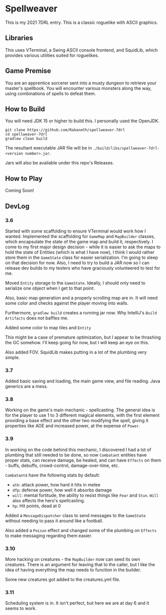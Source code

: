 # Spellweaver #
This is my 2021 7DRL entry. This is a classic roguelike with ASCII graphics.

## Libraries ##
This uses VTerminal, a Swing ASCII console frontend, and SquidLib, which
provides various utilities suited for roguelikes.

## Game Premise ##
You are an apprentice sorcerer sent into a musty dungeon to retrieve your
master's spellbook. You will encounter various monsters along the way,
using combinations of spells to defeat them.

## How to Build ##
You will need JDK 15 or higher to build this. I personally used the OpenJDK.

```
git clone https://github.com/Rakaneth/spellweaver-7drl
cd spellweaver-7drl
gradlew clean build
```

The resultant executable JAR file will be in 
`./build/libs/spellweaver-7drl-<version number>.jar`.

Jars will also be available under this repo's Releases.

## How to Play ##
Coming Soon!

## DevLog ##

### 3.6 ###
Started with some scaffolding to ensure VTerminal would work how
I wanted. Implemented the scaffolding for `GameMap` and `MapBuilder` classes,
which encapsulate the state of the game map and build it, respectively.
I come to my first major design decision - while it is easier to ask the
maps to hold the state of Entities (which is what I have now), I think I would
rather store them in the `GameState` class for easier serialization. I'm
going to sleep on that decision for now. Also, I need to try to build a
JAR now so I can release dev builds to my testers who have graciously
volunteered to test for me.

Moved `Entity` storage to the `GameState`. Ideally, I should only need to
serialize one object when I get to that point.

Also, basic map generation and a properly scrolling map are in. It will need
some color and checks against the player moving into walls.

Furthermore, `gradlew build` creates a running jar now. Why
IntelliJ's `Build Artifacts` does not baffles me.

Added some color to map tiles and `Entity`

This might be a case of premature optimization, but I appear to be
thrashing the GC somehow. I'll keep going for now, but I will keep
an eye on this.

Also added FOV. SquidLib makes putting in a lot of the plumbing
very simple.

### 3.7 ###
Added basic saving and loading, the main game view, and file reading.
Java generics are a mess.

### 3.8 ###
Working on the game's main mechanic - spellcasting. The general idea is
for the player to use 1 to 3 different magical elements, with the first
element providing a base effect and the other two modifying the spell,
giving it properties like AOE and increased power, at the expense of
`Power`. 

### 3.9 ###
In working on the code behind this mechanic, I discovered I had a lot of 
plumbing that still needed to be done, so now `Combatant` entities
have proper stats, can receive damage, be healed, and can have
`Effects` on them - buffs, debuffs, crowd-control, damage-over-time, etc.

`Combatant`s have the following stats by default:

* `atk`: attack power, how hard it hits in melee
* `dfp`: defense power, how well it absorbs damage
* `will`: mental fortitude, the ability to resist things like `Fear` and `Stun`.
  `Will` also affects the hero's spellcasting.
*  `hp`: Hit points, dead at 0

Added a `MessageDispatcher` class to send messages to the `GameState`
without needing to pass it around like a football. 

Also added a `Poison` effect and changed some of the plumbing on `Effects`
to make messaging regarding them easier.

### 3.10 ###
More hacking on creatures - the `MapBuilder` now can seed its own 
creatures. There is an argument for leaving that to the caller,
but I like the idea of having everything the map needs to function
in the builder.

Some new creatures got added to the creatures.yml file.

### 3.11 ###
Scheduling system is in. It isn't perfect, but here we are at day 6 and
it seems to work. 